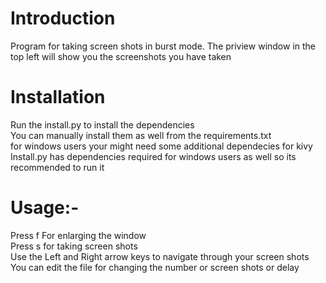 # Introduction
Program for taking screen shots in burst mode. The priview window in the top left will show you the screenshots you have taken

# Installation
Run the install.py to install the dependencies<br />
You can manually install them as well from the requirements.txt<br />
for windows users your might need some additional dependecies for kivy<br />
Install.py has dependencies required for windows users as well so its recommended to run it

# Usage:-
Press f For enlarging the window<br />
Press s for taking screen shots<br />
Use the Left and Right arrow keys to navigate through your screen shots<br />
You can edit the file for changing the number or screen shots or delay
